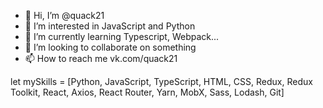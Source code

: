 - 👋 Hi, I’m @quack21
- 👀 I’m interested in JavaScript and Python
- 🌱 I’m currently learning Typescript, Webpack...
- 💞️ I’m looking to collaborate on something
- 📫 How to reach me vk.com/quack21

let mySkills = [Python, JavaScript, TypeScript, HTML, CSS, Redux, Redux Toolkit, React, Axios, React Router, Yarn, MobX, Sass, Lodash, Git]

